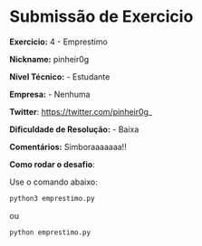 # Submissão de Exercicio

**Exercicio:** 4 - Emprestimo

**Nickname:** pinheir0g

**Nível Técnico:** - Estudante

**Empresa:** - Nenhuma

**Twitter**: https://twitter.com/pinheir0g_

**Dificuldade de Resolução:** - Baixa

**Comentários:** Simboraaaaaaa!!

**Como rodar o desafio**: 

Use o comando abaixo: 
```bash
python3 emprestimo.py
```
ou 
```bash
python emprestimo.py
```
